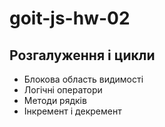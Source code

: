 # goit-js-hw-02

## Розгалуження і цикли

- Блокова область видимості
- Логічні оператори
- Методи рядків
- Інкремент і декремент
